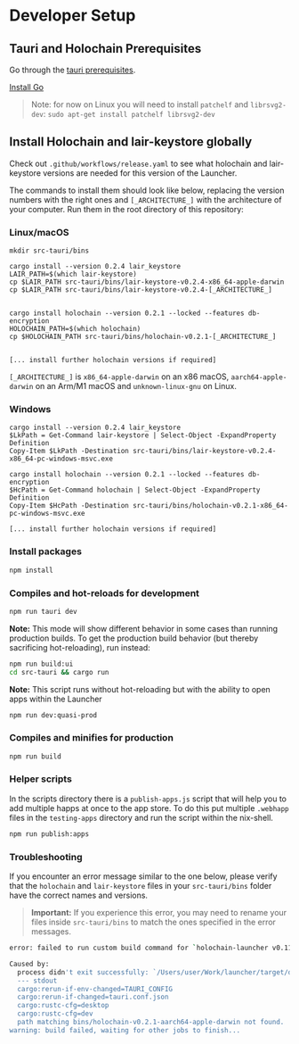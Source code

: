 # Developer Setup

## Tauri and Holochain Prerequisites

Go through the [tauri prerequisites](https://tauri.app/v1/guides/getting-started/prerequisites).

[Install Go](https://go.dev/doc/install)

> Note: for now on Linux you will need to install `patchelf` and `librsvg2-dev`:
> `sudo apt-get install patchelf librsvg2-dev`

## Install Holochain and lair-keystore globally

Check out `.github/workflows/release.yaml` to see what holochain and lair-keystore versions are needed for this version of the Launcher.

The commands to install them should look like below, replacing the version numbers with the right ones and `[_ARCHITECTURE_]` with the architecture of your computer. Run them in the root directory of this repository:

### Linux/macOS

```
mkdir src-tauri/bins

cargo install --version 0.2.4 lair_keystore
LAIR_PATH=$(which lair-keystore)
cp $LAIR_PATH src-tauri/bins/lair-keystore-v0.2.4-x86_64-apple-darwin
cp $LAIR_PATH src-tauri/bins/lair-keystore-v0.2.4-[_ARCHITECTURE_]


cargo install holochain --version 0.2.1 --locked --features db-encryption
HOLOCHAIN_PATH=$(which holochain)
cp $HOLOCHAIN_PATH src-tauri/bins/holochain-v0.2.1-[_ARCHITECTURE_]


[... install further holochain versions if required]

```

`[_ARCHITECTURE_]` is `x86_64-apple-darwin` on an x86 macOS, `aarch64-apple-darwin` on an Arm/M1 macOS and `unknown-linux-gnu` on Linux.

### Windows

```
cargo install --version 0.2.4 lair_keystore
$LkPath = Get-Command lair-keystore | Select-Object -ExpandProperty Definition
Copy-Item $LkPath -Destination src-tauri/bins/lair-keystore-v0.2.4-x86_64-pc-windows-msvc.exe

cargo install holochain --version 0.2.1 --locked --features db-encryption
$HcPath = Get-Command holochain | Select-Object -ExpandProperty Definition
Copy-Item $HcPath -Destination src-tauri/bins/holochain-v0.2.1-x86_64-pc-windows-msvc.exe

[... install further holochain versions if required]

```

### Install packages

```bash
npm install
```

### Compiles and hot-reloads for development

```bash
npm run tauri dev
```

**Note:** This mode will show different behavior in some cases than running production builds.
To get the production build behavior (but thereby sacrificing hot-reloading), run instead:

```bash
npm run build:ui
cd src-tauri && cargo run
```

**Note:** This script runs without hot-reloading but with the ability to open apps within the Launcher

```bash
npm run dev:quasi-prod
```

### Compiles and minifies for production

```bash
npm run build
```

### Helper scripts

In the scripts directory there is a `publish-apps.js` script that will help you to add multiple happs at once to the app store. To do this put multiple `.webhapp` files in the `testing-apps` directory and run the script within the nix-shell.

```bash
npm run publish:apps
```

### Troubleshooting

If you encounter an error message similar to the one below, please verify that the `holochain` and `lair-keystore` files in your `src-tauri/bins` folder have the correct names and versions.

> **Important:** If you experience this error, you may need to rename your files inside `src-tauri/bins` to match the ones specified in the error messages.

```bash
error: failed to run custom build command for `holochain-launcher v0.11.0 `

Caused by:
  process didn't exit successfully: `/Users/user/Work/launcher/target/debug/build/holochain-launcher-029336fae4a64bb2/build-script-build` (exit status: 1)
  --- stdout
  cargo:rerun-if-env-changed=TAURI_CONFIG
  cargo:rerun-if-changed=tauri.conf.json
  cargo:rustc-cfg=desktop
  cargo:rustc-cfg=dev
  path matching bins/holochain-v0.2.1-aarch64-apple-darwin not found.
warning: build failed, waiting for other jobs to finish...
```
